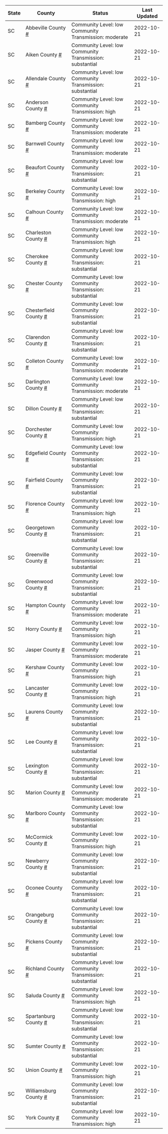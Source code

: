 State | County | Status | Last Updated
--- | --- | --- | --- 
SC | Abbeville County <a href="#abbeville_county">#</a> | <a name="abbeville_county"></a>Community Level: low<br/>Community Transmission: moderate | 2022-10-21
SC | Aiken County <a href="#aiken_county">#</a> | <a name="aiken_county"></a>Community Level: low<br/>Community Transmission: substantial | 2022-10-21
SC | Allendale County <a href="#allendale_county">#</a> | <a name="allendale_county"></a>Community Level: low<br/>Community Transmission: substantial | 2022-10-21
SC | Anderson County <a href="#anderson_county">#</a> | <a name="anderson_county"></a>Community Level: low<br/>Community Transmission: high | 2022-10-21
SC | Bamberg County <a href="#bamberg_county">#</a> | <a name="bamberg_county"></a>Community Level: low<br/>Community Transmission: moderate | 2022-10-21
SC | Barnwell County <a href="#barnwell_county">#</a> | <a name="barnwell_county"></a>Community Level: low<br/>Community Transmission: moderate | 2022-10-21
SC | Beaufort County <a href="#beaufort_county">#</a> | <a name="beaufort_county"></a>Community Level: low<br/>Community Transmission: substantial | 2022-10-21
SC | Berkeley County <a href="#berkeley_county">#</a> | <a name="berkeley_county"></a>Community Level: low<br/>Community Transmission: high | 2022-10-21
SC | Calhoun County <a href="#calhoun_county">#</a> | <a name="calhoun_county"></a>Community Level: low<br/>Community Transmission: moderate | 2022-10-21
SC | Charleston County <a href="#charleston_county">#</a> | <a name="charleston_county"></a>Community Level: low<br/>Community Transmission: high | 2022-10-21
SC | Cherokee County <a href="#cherokee_county">#</a> | <a name="cherokee_county"></a>Community Level: low<br/>Community Transmission: substantial | 2022-10-21
SC | Chester County <a href="#chester_county">#</a> | <a name="chester_county"></a>Community Level: low<br/>Community Transmission: substantial | 2022-10-21
SC | Chesterfield County <a href="#chesterfield_county">#</a> | <a name="chesterfield_county"></a>Community Level: low<br/>Community Transmission: substantial | 2022-10-21
SC | Clarendon County <a href="#clarendon_county">#</a> | <a name="clarendon_county"></a>Community Level: low<br/>Community Transmission: substantial | 2022-10-21
SC | Colleton County <a href="#colleton_county">#</a> | <a name="colleton_county"></a>Community Level: low<br/>Community Transmission: moderate | 2022-10-21
SC | Darlington County <a href="#darlington_county">#</a> | <a name="darlington_county"></a>Community Level: low<br/>Community Transmission: moderate | 2022-10-21
SC | Dillon County <a href="#dillon_county">#</a> | <a name="dillon_county"></a>Community Level: low<br/>Community Transmission: substantial | 2022-10-21
SC | Dorchester County <a href="#dorchester_county">#</a> | <a name="dorchester_county"></a>Community Level: low<br/>Community Transmission: high | 2022-10-21
SC | Edgefield County <a href="#edgefield_county">#</a> | <a name="edgefield_county"></a>Community Level: low<br/>Community Transmission: substantial | 2022-10-21
SC | Fairfield County <a href="#fairfield_county">#</a> | <a name="fairfield_county"></a>Community Level: low<br/>Community Transmission: substantial | 2022-10-21
SC | Florence County <a href="#florence_county">#</a> | <a name="florence_county"></a>Community Level: low<br/>Community Transmission: high | 2022-10-21
SC | Georgetown County <a href="#georgetown_county">#</a> | <a name="georgetown_county"></a>Community Level: low<br/>Community Transmission: substantial | 2022-10-21
SC | Greenville County <a href="#greenville_county">#</a> | <a name="greenville_county"></a>Community Level: low<br/>Community Transmission: substantial | 2022-10-21
SC | Greenwood County <a href="#greenwood_county">#</a> | <a name="greenwood_county"></a>Community Level: low<br/>Community Transmission: substantial | 2022-10-21
SC | Hampton County <a href="#hampton_county">#</a> | <a name="hampton_county"></a>Community Level: low<br/>Community Transmission: moderate | 2022-10-21
SC | Horry County <a href="#horry_county">#</a> | <a name="horry_county"></a>Community Level: low<br/>Community Transmission: high | 2022-10-21
SC | Jasper County <a href="#jasper_county">#</a> | <a name="jasper_county"></a>Community Level: low<br/>Community Transmission: moderate | 2022-10-21
SC | Kershaw County <a href="#kershaw_county">#</a> | <a name="kershaw_county"></a>Community Level: low<br/>Community Transmission: high | 2022-10-21
SC | Lancaster County <a href="#lancaster_county">#</a> | <a name="lancaster_county"></a>Community Level: low<br/>Community Transmission: high | 2022-10-21
SC | Laurens County <a href="#laurens_county">#</a> | <a name="laurens_county"></a>Community Level: low<br/>Community Transmission: substantial | 2022-10-21
SC | Lee County <a href="#lee_county">#</a> | <a name="lee_county"></a>Community Level: low<br/>Community Transmission: substantial | 2022-10-21
SC | Lexington County <a href="#lexington_county">#</a> | <a name="lexington_county"></a>Community Level: low<br/>Community Transmission: substantial | 2022-10-21
SC | Marion County <a href="#marion_county">#</a> | <a name="marion_county"></a>Community Level: low<br/>Community Transmission: moderate | 2022-10-21
SC | Marlboro County <a href="#marlboro_county">#</a> | <a name="marlboro_county"></a>Community Level: low<br/>Community Transmission: substantial | 2022-10-21
SC | McCormick County <a href="#mccormick_county">#</a> | <a name="mccormick_county"></a>Community Level: low<br/>Community Transmission: high | 2022-10-21
SC | Newberry County <a href="#newberry_county">#</a> | <a name="newberry_county"></a>Community Level: low<br/>Community Transmission: substantial | 2022-10-21
SC | Oconee County <a href="#oconee_county">#</a> | <a name="oconee_county"></a>Community Level: low<br/>Community Transmission: substantial | 2022-10-21
SC | Orangeburg County <a href="#orangeburg_county">#</a> | <a name="orangeburg_county"></a>Community Level: low<br/>Community Transmission: substantial | 2022-10-21
SC | Pickens County <a href="#pickens_county">#</a> | <a name="pickens_county"></a>Community Level: low<br/>Community Transmission: substantial | 2022-10-21
SC | Richland County <a href="#richland_county">#</a> | <a name="richland_county"></a>Community Level: low<br/>Community Transmission: substantial | 2022-10-21
SC | Saluda County <a href="#saluda_county">#</a> | <a name="saluda_county"></a>Community Level: low<br/>Community Transmission: high | 2022-10-21
SC | Spartanburg County <a href="#spartanburg_county">#</a> | <a name="spartanburg_county"></a>Community Level: low<br/>Community Transmission: substantial | 2022-10-21
SC | Sumter County <a href="#sumter_county">#</a> | <a name="sumter_county"></a>Community Level: low<br/>Community Transmission: substantial | 2022-10-21
SC | Union County <a href="#union_county">#</a> | <a name="union_county"></a>Community Level: low<br/>Community Transmission: high | 2022-10-21
SC | Williamsburg County <a href="#williamsburg_county">#</a> | <a name="williamsburg_county"></a>Community Level: low<br/>Community Transmission: substantial | 2022-10-21
SC | York County <a href="#york_county">#</a> | <a name="york_county"></a>Community Level: low<br/>Community Transmission: high | 2022-10-21
